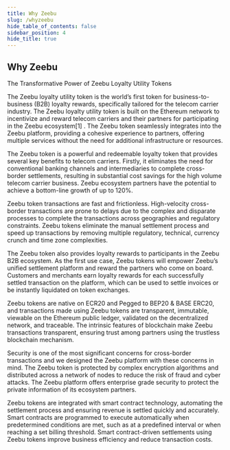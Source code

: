 ```yaml
---
title: Why Zeebu
slug: /whyzeebu
hide_table_of_contents: false
sidebar_position: 4
hide_title: true
---
```

<h2> Why Zeebu </h2>
<div class="subtitle">The Transformative Power of Zeebu Loyalty Utility Tokens</div>

The Zeebu loyalty utility token is the world’s first token for business-to-business (B2B) loyalty rewards, specifically tailored for the telecom carrier industry. The Zeebu loyalty utility token is built on the Ethereum network to incentivize and reward telecom carriers and their partners for participating in the Zeebu ecosystem[1] . The Zeebu token seamlessly integrates into the Zeebu platform, providing a cohesive experience to partners, offering multiple services without the need for additional infrastructure or resources.

The Zeebu token is a powerful and redeemable loyalty token that provides several key benefits to telecom carriers. Firstly, it eliminates the need for conventional banking channels and intermediaries to complete cross-border settlements, resulting in substantial cost savings for the high volume telecom carrier business. Zeebu ecosystem partners have the potential to achieve a bottom-line growth of up to 120%.

Zeebu token transactions are fast and frictionless. High-velocity cross-border transactions are prone to delays due to the complex and disparate processes to complete the transactions across geographies and regulatory constraints. Zeebu tokens eliminate the manual settlement process and speed up transactions by removing multiple regulatory, technical, currency crunch and time zone complexities.

The Zeebu token also provides loyalty rewards to participants in the Zeebu B2B ecosystem. As the first use case, Zeebu tokens will empower Zeebu’s unified settlement platform and reward the partners who come on board. Customers and merchants earn loyalty rewards for each successfully settled transaction on the platform, which can be used to settle invoices or be instantly liquidated on token exchanges.

Zeebu tokens are native on ECR20 and Pegged to BEP20 & BASE ERC20, and transactions made using Zeebu tokens are transparent, immutable, viewable on the Ethereum public ledger, validated on the decentralized network, and traceable. The intrinsic features of blockchain make Zeebu transactions transparent, ensuring trust among partners using the trustless blockchain mechanism.

Security is one of the most significant concerns for cross-border transactions and we designed the Zeebu platform with these concerns in mind. The Zeebu token is protected by complex encryption algorithms and distributed across a network of nodes to reduce the risk of fraud and cyber attacks. The Zeebu platform offers enterprise grade security to protect the private information of its ecosystem partners.

Zeebu tokens are integrated with smart contract technology, automating the settlement process and ensuring revenue is settled quickly and accurately. Smart contracts are programmed to execute automatically when predetermined conditions are met, such as at a predefined interval or when reaching a set billing threshold. Smart contract-driven settlements using Zeebu tokens improve business efficiency and reduce transaction costs.